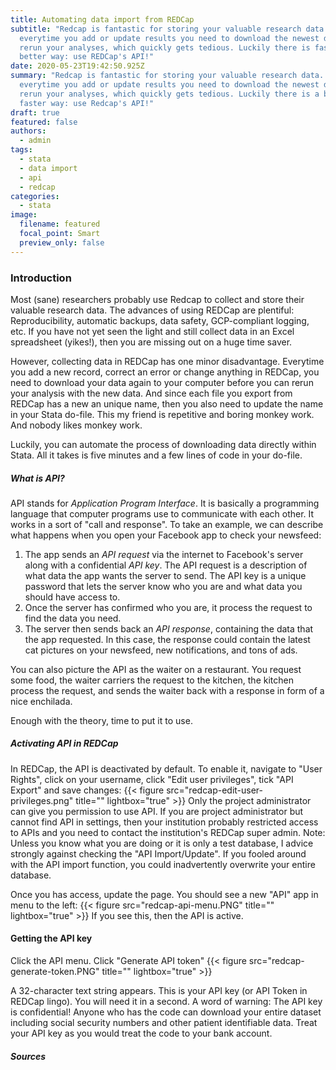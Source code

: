 ```yaml
---
title: Automating data import from REDCap
subtitle: "Redcap is fantastic for storing your valuable research data. But
  everytime you add or update results you need to download the newest data to
  rerun your analyses, which quickly gets tedious. Luckily there is faster and
  better way: use REDCap's API!"
date: 2020-05-23T19:42:50.925Z
summary: "Redcap is fantastic for storing your valuable research data. But
  everytime you add or update results you need to download the newest data to
  rerun your analyses, which quickly gets tedious. Luckily there is a better and
  faster way: use Redcap's API!"
draft: true
featured: false
authors:
  - admin
tags:
  - stata
  - data import
  - api
  - redcap
categories:
  - stata
image:
  filename: featured
  focal_point: Smart
  preview_only: false
---
```

### Introduction

Most (sane) researchers probably use Redcap to collect and store their valuable research data. The advances of using REDCap are plentiful: Reproducibility, automatic backups, data safety, GCP-compliant logging, etc. If you have not yet seen the light and still collect data in an Excel spreadsheet (yikes!), then you are missing out on a huge time saver.

However, collecting data in REDCap has one minor disadvantage. Everytime you add a new record, correct an error or change anything in REDCap, you need to download your data again to your computer before you can rerun your analysis with the new data. And since each file you export from REDCap has a new an unique name, then you also need to update the name in your Stata do-file. This my friend is repetitive and boring monkey work. And nobody likes monkey work.

Luckily, you can automate the process of downloading data directly within Stata. All it takes is five minutes and a few lines of code in your do-file.

##### What is API?

API stands for *Application Program Interface*. It is basically a programming language that computer programs use to communicate with each other. It works in a sort of "call and response". To take an example, we can describe what happens when you open your Facebook app to check your newsfeed:

1. The app sends an *API request* via the internet to Facebook's server along with a confidential *API key*. The API request is a description of what data the app wants the server to send. The API key is a unique password that lets the server know who you are and what data you should have access to.
2. Once the server has confirmed who you are, it process the request to find the data you need.
3. The server then sends back an *API response*, containing the data that the app requested. In this case, the response could contain the latest cat pictures on your newsfeed, new notifications, and tons of ads.

You can also picture the API as the waiter on a restaurant. You request some food, the waiter carriers the request to the kitchen, the kitchen process the request, and sends the waiter back with a response in form of a nice enchilada.

Enough with the theory, time to put it to use.


##### Activating API in REDCap
In REDCap, the API is deactivated by default. To enable it, navigate to "User Rights", click on your username, click "Edit user privileges", tick "API Export" and save changes:
{{< figure src="redcap-edit-user-privileges.png" title="" lightbox="true" >}}
Only the project administrator can give you permission to use API. If you are project administrator but cannot find API in settings, then your institution probably restricted access to APIs and you need to contact the institution's REDCap super admin.
Note: Unless you know what you are doing or it is only a test database, I advice strongly against checking the "API Import/Update". If you fooled around with the API import function, you could inadvertently overwrite your entire database.

Once you has access, update the page. You should see a new "API" app in menu to the left:
{{< figure src="redcap-api-menu.PNG" title="" lightbox="true" >}}
If you see this, then the API is active.

#### Getting the API key
Click the API menu. Click "Generate API token"
{{< figure src="redcap-generate-token.PNG" title="" lightbox="true" >}}

A 32-character text string appears. This is your API key (or API Token in REDCap lingo). You will need it in a second.
A word of warning: The API key is confidential! Anyone who has the code can download your entire dataset including social security numbers and other patient identifiable data. Treat your API key as you would treat the code to your bank account.


##### Sources
